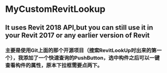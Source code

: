 # MyCustomRevitLookup
## It uses Revit 2018 API,but you can still use it in your Revit 2017 or any earlier version of Revit
### 主要是使用Git上面的那个开源项目（搜索RevitLookUp时出来的第一个），我添加了一个快速查询的PushButton，选中构件之后可以一键查看构件的属性，原本下拉框需要点两下。
